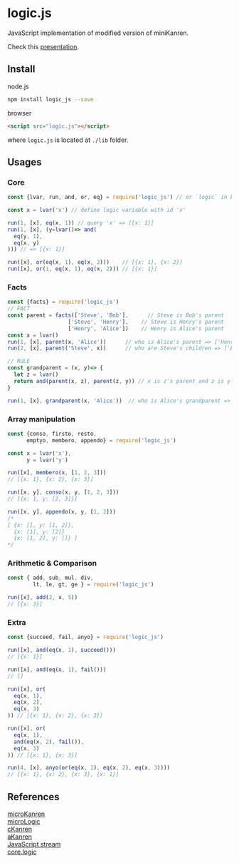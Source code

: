 # logic.js
JavaScript implementation of modified version of miniKanren.  

Check this [presentation](https://rawgit.com/shd101wyy/logic.js/master/docs/miniKanren.html).  

## Install
node.js
```sh
npm install logic_js --save
```

browser
```html
<script src="logic.js"></script>
```
where `logic.js` is located at `./lib` folder.  

## Usages
### Core
```javascript
const {lvar, run, and, or, eq} = require('logic_js') // or `logic` in browser

const x = lvar('x') // define logic variable with id 'x'

run(1, [x], eq(x, 1)) // query 'x' => [{x: 1}]
run(1, [x], (y=lvar()=> and(
  eq(y, 1),
  eq(x, y)
))) // => [{x: 1}]

run([x], or(eq(x, 1), eq(x, 2)))    // [{x: 1}, {x: 2}]
run([x], or(1, eq(x, 1), eq(x, 2))) // [{x: 1}]
```

### Facts
```javascript
const {facts} = require('logic_js')
// FACT
const parent = facts(['Steve', 'Bob'],      // Steve is Bob's parent
                   ['Steve', 'Henry'],    // Steve is Henry's parent
                   ['Henry', 'Alice'])    // Henry is Alice's parent
const x = lvar()
run(1, [x], parent(x, 'Alice'))      // who is Alice's parent => ['Henry']
run(2, [x], parent('Steve', x))      // who are Steve's children => ['Bob', 'Henry']

// RULE
const grandparent = (x, y)=> {
  let z = lvar()
  return and(parent(x, z), parent(z, y)) // x is z's parent and z is y's parent => x is y's parent
}

run(1, [x], grandparent(x, 'Alice'))  // who is Alice's grandparent => ['Steve']
```

### Array manipulation
```javascript
const {conso, firsto, resto,
      emptyo, membero, appendo} = require('logic_js')

const x = lvar('x'),
      y = lvar('y')

run([x], membero(x, [1, 2, 3]))
// [{x: 1}, {x: 2}, {x: 3}]

run([x, y], conso(x, y, [1, 2, 3]))
// [{x: 1, y: [2, 3]}]

run([x, y], appendo(x, y, [1, 2]))
/*
[ {x: [], y: [1, 2]},
  {x: [1], y: [2]}
  {x: [1, 2], y: []} ]
*/
```

### Arithmetic & Comparison
```javascript
const { add, sub, mul, div,
        lt, le, gt, ge } = require('logic_js')

run([x], add(2, x, 5))
// [{x: 3}]
```

### Extra
```javascript
const {succeed, fail, anyo} = require('logic_js')

run([x], and(eq(x, 1), succeed()))
// [{x: 1}]

run([x], and(eq(x, 1), fail()))
// []

run([x], or(
  eq(x, 1),
  eq(x, 2),
  eq(x, 3)
)) // [{x: 1}, {x: 2}, {x: 3}]

run([x], or(
  eq(x, 1),
  and(eq(x, 2), fail()),
  eq(x, 3)
)) // [{x: 1}, {x: 3}]

run(4, [x], anyo(or(eq(x, 1), eq(x, 2), eq(x, 3))))
// [{x: 1}, {x: 2}, {x: 3}, {x: 1}]
```


## References
[microKanren](http://webyrd.net/scheme-2013/papers/HemannMuKanren2013.pdf)  
[microLogic](http://mullr.github.io/micrologic/literate.html)  
[cKanren](https://github.com/clojure/core.logic)  
[aKanren](http://webyrd.net/)  
[JavaScript stream](http://blog.jeremyfairbank.com/javascript/functional-javascript-streams-2/)  
[core.logic](https://github.com/clojure/core.logic/wiki/A-Core.logic-Primer#Introduction)